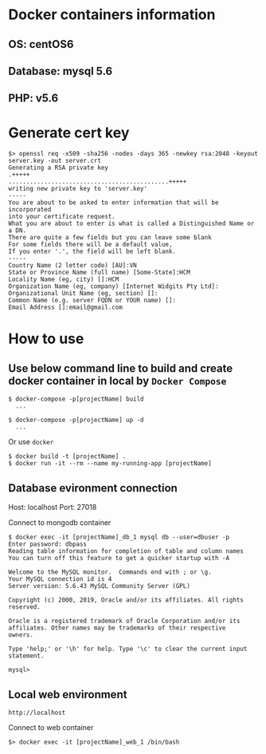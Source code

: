 # Docker containers information

## OS: centOS6
## Database: mysql 5.6
## PHP: v5.6

# Generate cert key

```
$> openssl req -x509 -sha256 -nodes -days 365 -newkey rsa:2048 -keyout server.key -out server.crt
Generating a RSA private key
.+++++
.............................................+++++
writing new private key to 'server.key'
-----
You are about to be asked to enter information that will be incorporated
into your certificate request.
What you are about to enter is what is called a Distinguished Name or a DN.
There are quite a few fields but you can leave some blank
For some fields there will be a default value,
If you enter '.', the field will be left blank.
-----
Country Name (2 letter code) [AU]:VN
State or Province Name (full name) [Some-State]:HCM
Locality Name (eg, city) []:HCM
Organization Name (eg, company) [Internet Widgits Pty Ltd]:
Organizational Unit Name (eg, section) []:
Common Name (e.g. server FQDN or YOUR name) []:
Email Address []:email@gmail.com
```
# How to use

## Use below command line to build and create docker container in local by `Docker Compose`

```
$ docker-compose -p[projectName] build
  ...

$ docker-compose -p[projectName] up -d
  ...
```

Or use `docker`

```
$ docker build -t [projectName] .
$ docker run -it --rm --name my-running-app [projectName]
```

## Database evironment connection

Host: localhost
Port: 27018

Connect to mongodb container

```
$ docker exec -it [projectName]_db_1 mysql db --user=dbuser -p
Enter password: dbpass
Reading table information for completion of table and column names
You can turn off this feature to get a quicker startup with -A

Welcome to the MySQL monitor.  Commands end with ; or \g.
Your MySQL connection id is 4
Server version: 5.6.43 MySQL Community Server (GPL)

Copyright (c) 2000, 2019, Oracle and/or its affiliates. All rights reserved.

Oracle is a registered trademark of Oracle Corporation and/or its
affiliates. Other names may be trademarks of their respective
owners.

Type 'help;' or '\h' for help. Type '\c' to clear the current input statement.

mysql>
```


## Local web environment

```
http://localhost
```

Connect to web container
```
$> docker exec -it [projectName]_web_1 /bin/bash
```